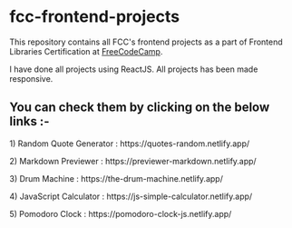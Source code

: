 # fcc-frontend-projects
<p>This repository contains all FCC's frontend projects as a part of Frontend Libraries Certification at <a href="https://www.freecodecamp.org/">FreeCodeCamp</a>.

I have done all projects using ReactJS. All projects has been made responsive.</p>

<h2>You can check them by clicking on the below links :- </h2>
<p>1) Random Quote Generator  :   https://quotes-random.netlify.app/</p>
<p>2) Markdown Previewer  :   https://previewer-markdown.netlify.app/</p>
<p>3) Drum Machine  :   https://the-drum-machine.netlify.app/</p>
<p>4) JavaScript Calculator  :   https://js-simple-calculator.netlify.app/</p>
<p>5) Pomodoro Clock  :   https://pomodoro-clock-js.netlify.app/</p>
